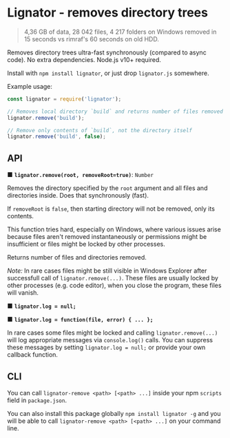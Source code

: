 # Lignator - removes directory trees

> 4,36 GB of data, 28 042 files, 4 217 folders on Windows removed in 15 seconds
> vs rimraf's 60 seconds on old HDD.

Removes directory trees ultra-fast synchronously (compared to async code).
No extra dependencies. Node.js v10+ required.

Install with `npm install lignator`, or just drop `lignator.js` somewhere.

Example usage:
```javascript
const lignator = require('lignator');

// Removes local directory `build` and returns number of files removed
lignator.remove('build');

// Remove only contents of `build`, not the directory itself
lignator.remove('build', false);
```


## API

■ **`lignator.remove(root, removeRoot=true)`**: `Number`

Removes the directory specified by the `root` argument and all files
and directories inside. Does that synchronously (fast).

If `removeRoot` is `false`, then starting directory will not be removed,
only its contents.

This function tries hard, especially on Windows, where various issues arise
because files aren't removed instantaneously or permissions might be
insufficient or files might be locked by other processes.

Returns number of files and directories removed.

*Note:* In rare cases files might be still visible in Windows Explorer after
successfull call of `lignator.remove(...)`. These files are usually locked by
other processes (e.g. code editor), when you close the program, these files will
vanish.


■ **`lignator.log = null;`**

■ **`lignator.log = function(file, error) { ... };`**

In rare cases some files might be locked and calling `lignator.remove(...)` will
log appropriate messages via `console.log()` calls. You can suppress these
messages by setting `lignator.log = null;` or provide your own callback
function.


## CLI

You can call `lignator-remove <path> [<path> ...]` inside your npm `scripts`
field in `package.json`.

You can also install this package globally `npm install lignator -g` and you
will be able to call `lignator-remove <path> [<path> ...]` on your command line.
